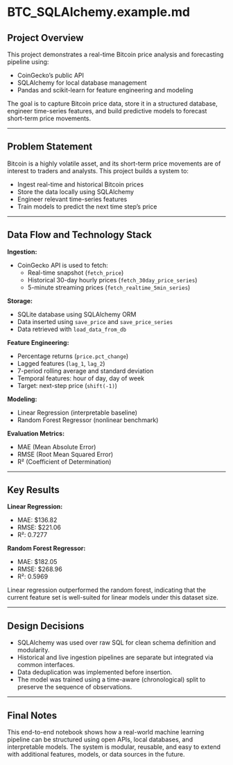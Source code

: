 # BTC_SQLAlchemy.example.md

## Project Overview

This project demonstrates a real-time Bitcoin price analysis and forecasting pipeline using:
- CoinGecko’s public API
- SQLAlchemy for local database management
- Pandas and scikit-learn for feature engineering and modeling

The goal is to capture Bitcoin price data, store it in a structured database, engineer time-series features, and build predictive models to forecast short-term price movements.

---

## Problem Statement

Bitcoin is a highly volatile asset, and its short-term price movements are of interest to traders and analysts. This project builds a system to:

- Ingest real-time and historical Bitcoin prices
- Store the data locally using SQLAlchemy
- Engineer relevant time-series features
- Train models to predict the next time step’s price

---

## Data Flow and Technology Stack

**Ingestion:**  
- CoinGecko API is used to fetch:
  - Real-time snapshot (`fetch_price`)
  - Historical 30-day hourly prices (`fetch_30day_price_series`)
  - 5-minute streaming prices (`fetch_realtime_5min_series`)

**Storage:**  
- SQLite database using SQLAlchemy ORM
- Data inserted using `save_price` and `save_price_series`
- Data retrieved with `load_data_from_db`

**Feature Engineering:**  
- Percentage returns (`price.pct_change`)
- Lagged features (`lag_1`, `lag_2`)
- 7-period rolling average and standard deviation
- Temporal features: hour of day, day of week
- Target: next-step price (`shift(-1)`)

**Modeling:**  
- Linear Regression (interpretable baseline)
- Random Forest Regressor (nonlinear benchmark)

**Evaluation Metrics:**  
- MAE (Mean Absolute Error)
- RMSE (Root Mean Squared Error)
- R² (Coefficient of Determination)

---

## Key Results

**Linear Regression:**
- MAE: $136.82
- RMSE: $221.06
- R²: 0.7277

**Random Forest Regressor:**
- MAE: $182.05
- RMSE: $268.96
- R²: 0.5969

Linear regression outperformed the random forest, indicating that the current feature set is well-suited for linear models under this dataset size.

---

## Design Decisions

- SQLAlchemy was used over raw SQL for clean schema definition and modularity.
- Historical and live ingestion pipelines are separate but integrated via common interfaces.
- Data deduplication was implemented before insertion.
- The model was trained using a time-aware (chronological) split to preserve the sequence of observations.

---

## Final Notes

This end-to-end notebook shows how a real-world machine learning pipeline can be structured using open APIs, local databases, and interpretable models. The system is modular, reusable, and easy to extend with additional features, models, or data sources in the future.
